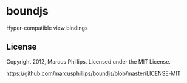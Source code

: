 # boundjs
Hyper-compatible view bindings


## License
Copyright 2012, Marcus Phillips. Licensed under the MIT License.

<https://github.com/marcusphillips/boundjs/blob/master/LICENSE-MIT>
